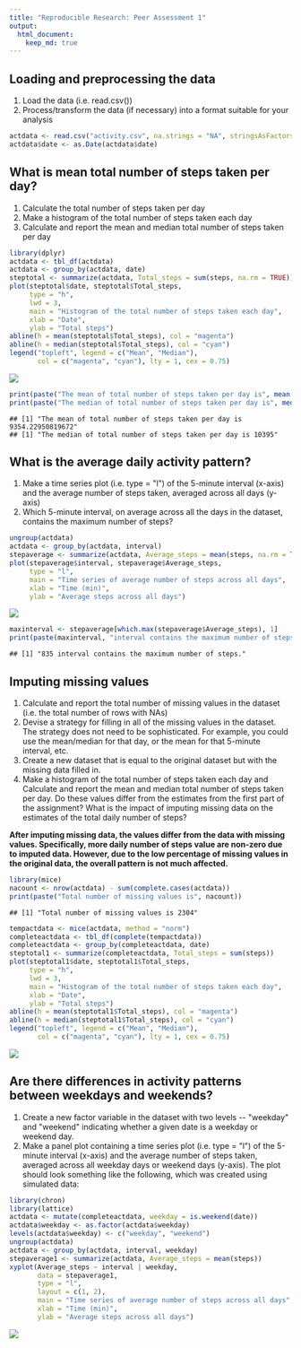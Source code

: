 ```yaml
---
title: "Reproducible Research: Peer Assessment 1"
output: 
  html_document:
    keep_md: true
---
```




## Loading and preprocessing the data
1. Load the data (i.e. read.csv())
2. Process/transform the data (if necessary) into a format suitable for your analysis


```r
actdata <- read.csv("activity.csv", na.strings = "NA", stringsAsFactors = FALSE)
actdata$date <- as.Date(actdata$date)
```

## What is mean total number of steps taken per day?
1. Calculate the total number of steps taken per day
2. Make a histogram of the total number of steps taken each day
3. Calculate and report the mean and median total number of steps taken per day


```r
library(dplyr)
actdata <- tbl_df(actdata)
actdata <- group_by(actdata, date)
steptotal <- summarize(actdata, Total_steps = sum(steps, na.rm = TRUE))
plot(steptotal$date, steptotal$Total_steps,
     type = "h",
     lwd = 3,
     main = "Histogram of the total number of steps taken each day",
     xlab = "Date",
     ylab = "Total steps")
abline(h = mean(steptotal$Total_steps), col = "magenta")
abline(h = median(steptotal$Total_steps), col = "cyan")
legend("topleft", legend = c("Mean", "Median"),
       col = c("magenta", "cyan"), lty = 1, cex = 0.75)
```

![](PA1_completed_files/figure-html/TotalSteps-1.png)<!-- -->

```r
print(paste("The mean of total number of steps taken per day is", mean(steptotal$Total_steps)))
print(paste("The median of total number of steps taken per day is", median(steptotal$Total_steps)))
```

```
## [1] "The mean of total number of steps taken per day is 9354.22950819672"
## [1] "The median of total number of steps taken per day is 10395"
```

## What is the average daily activity pattern?
1. Make a time series plot (i.e. type = "l") of the 5-minute interval (x-axis) and the average number of steps taken, averaged across all days (y-axis)
2. Which 5-minute interval, on average across all the days in the dataset, contains the maximum number of steps?


```r
ungroup(actdata)
actdata <- group_by(actdata, interval)
stepaverage <- summarize(actdata, Average_steps = mean(steps, na.rm = TRUE))
plot(stepaverage$interval, stepaverage$Average_steps,
     type = "l",
     main = "Time series of average number of steps across all days",
     xlab = "Time (min)",
     ylab = "Average steps across all days")
```

![](PA1_completed_files/figure-html/AverageActivity1-1.png)<!-- -->

```r
maxinterval <- stepaverage[which.max(stepaverage$Average_steps), 1]
print(paste(maxinterval, "interval contains the maximum number of steps."))
```

```
## [1] "835 interval contains the maximum number of steps."
```

## Imputing missing values
1. Calculate and report the total number of missing values in the dataset (i.e. the total number of rows with NAs)
2. Devise a strategy for filling in all of the missing values in the dataset. The strategy does not need to be sophisticated. For example, you could use the mean/median for that day, or the mean for that 5-minute interval, etc.
3. Create a new dataset that is equal to the original dataset but with the missing data filled in.
4. Make a histogram of the total number of steps taken each day and Calculate and report the mean and median total number of steps taken per day. Do these values differ from the estimates from the first part of the assignment? What is the impact of imputing missing data on the estimates of the total daily number of steps?

**After imputing missing data, the values differ from the data with missing values. Specifically, more daily number of steps value are non-zero due to imputed data. However, due to the low percentage of missing values in the original data, the overall pattern is not much affected.**


```r
library(mice)
nacount <- nrow(actdata) - sum(complete.cases(actdata))
print(paste("Total number of missing values is", nacount))
```

```
## [1] "Total number of missing values is 2304"
```

```r
tempactdata <- mice(actdata, method = "norm")
completeactdata <- tbl_df(complete(tempactdata))
completeactdata <- group_by(completeactdata, date)
steptotal1 <- summarize(completeactdata, Total_steps = sum(steps))
plot(steptotal1$date, steptotal1$Total_steps,
     type = "h",
     lwd = 3,
     main = "Histogram of the total number of steps taken each day",
     xlab = "Date",
     ylab = "Total steps")
abline(h = mean(steptotal1$Total_steps), col = "magenta")
abline(h = median(steptotal1$Total_steps), col = "cyan")
legend("topleft", legend = c("Mean", "Median"),
       col = c("magenta", "cyan"), lty = 1, cex = 0.75)
```

![](PA1_completed_files/figure-html/ImputeMissing2-1.png)<!-- -->

## Are there differences in activity patterns between weekdays and weekends?
1. Create a new factor variable in the dataset with two levels -- "weekday" and "weekend" indicating whether a given date is a weekday or weekend day.
2. Make a panel plot containing a time series plot (i.e. type = "l") of the 5-minute interval (x-axis) and the average number of steps taken, averaged across all weekday days or weekend days (y-axis). The plot should look something like the following, which was created using simulated data:


```r
library(chron)
library(lattice)
actdata <- mutate(completeactdata, weekday = is.weekend(date))
actdata$weekday <- as.factor(actdata$weekday)
levels(actdata$weekday) <- c("weekday", "weekend")
ungroup(actdata)
actdata <- group_by(actdata, interval, weekday)
stepaverage1 <- summarize(actdata, Average_steps = mean(steps))
xyplot(Average_steps ~ interval | weekday,
       data = stepaverage1,
       type = "l",
       layout = c(1, 2),
       main = "Time series of average number of steps across all days",
       xlab = "Time (min)",
       ylab = "Average steps across all days")
```

![](PA1_completed_files/figure-html/WeekPattern-1.png)<!-- -->
